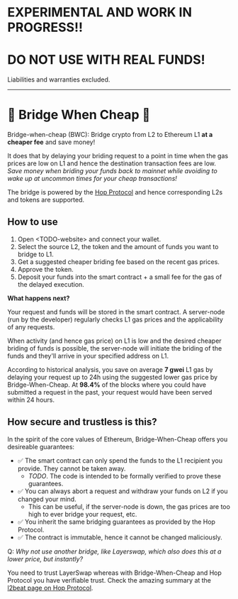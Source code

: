 

# EXPERIMENTAL AND WORK IN PROGRESS!!
# DO NOT USE WITH REAL FUNDS!
Liabilities and warranties excluded.

---


# 🌈 Bridge When Cheap 💸

Bridge-when-cheap (BWC): Bridge crypto from L2 to Ethereum L1 **at a cheaper fee** and save money!


It does that by delaying your briding request to a point in time when the gas prices are low on L1 and hence the destination transaction fees are low. *Save money when briding your funds back to mainnet while avoiding to wake up at uncommon times for your cheap transactions!*

The bridge is powered by the [Hop Protocol](https://hop.exchange) and hence corresponding L2s and tokens are supported.

## How to use

1. Open \<TODO-website\> and connect your wallet.
2. Select the source L2, the token and the amount of funds you want to bridge to L1.
3. Get a suggested cheaper briding fee based on the recent gas prices.
4. Approve the token.
5. Deposit your funds into the smart contract + a small fee for the  gas of the delayed execution.

**What happens next?**

Your request and funds will be stored in the smart contract.
A server-node (run by the developer) regularly checks L1 gas prices and the applicability of any requests.

When activity (and hence gas price) on L1 is low and the desired cheaper briding of funds is possible, the server-node will initiate the briding of the funds and they'll arrive in your specified address on L1.

According to historical analysis, you save on average **7 gwei** L1 gas by delaying your request up to 24h using
the suggested lower gas price by Bridge-When-Cheap. At **98.4%** of the blocks where you could have submitted a request in the past,
your request would have been served within 24 hours.

## How secure and trustless is this?

In the spirit of the core values of Ethereum, Bridge-When-Cheap offers you desireable guarantees:
* ✅ The smart contract can only spend the funds to the L1 recipient you provide. They cannot be taken away.
  * *TODO*. The code is intended to be formally verified to prove these guarantees.
* ✅ You can always abort a request and withdraw your funds on L2 if you changed your mind.
  * This can be useful, if the server-node is down, the gas prices are too high to ever bridge your request, etc.
* ✅ You inherit the same bridging guarantees as provided by the Hop Protocol.
* ✅ The contract is immutable, hence it cannot be changed maliciously.

Q: *Why not use another bridge, like Layerswap, which also does this at a lower price, but instantly?*

You need to trust LayerSwap whereas with Bridge-When-Cheap and Hop Protocol you have verifiable trust. Check the amazing summary at the [l2beat page on Hop Protocol](https://l2beat.com/bridges/projects/hop).
